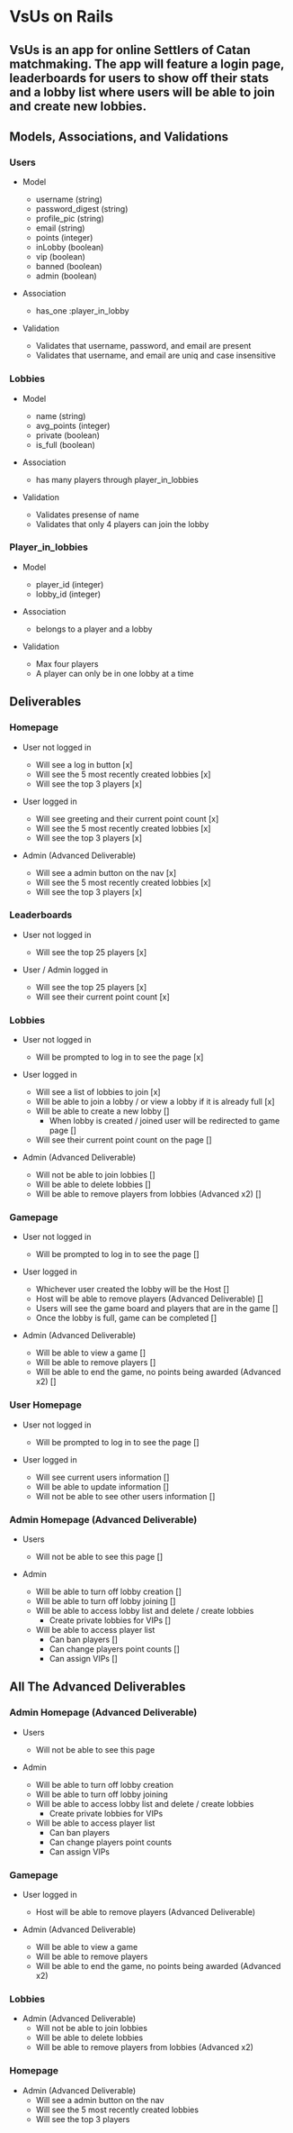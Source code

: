 # VsUs on Rails

## VsUs is an app for online Settlers of Catan matchmaking. The app will feature a login page, leaderboards for users to show off their stats and a lobby list where users will be able to join and create new lobbies.

## Models, Associations, and Validations

### Users
  - Model
    - username (string)
    - password_digest (string)
    - profile_pic (string)
    - email (string)
    - points (integer)
    - inLobby (boolean)
    - vip (boolean)
    - banned (boolean)
    - admin (boolean)

  - Association
    - has_one :player_in_lobby

  - Validation
    - Validates that username, password, and email are present
    - Validates that username, and email are uniq and case insensitive

### Lobbies
  - Model
    - name (string)
    - avg_points (integer)
    - private (boolean)
    - is_full (boolean)

  - Association
    - has many players through player_in_lobbies

  - Validation
    - Validates presense of name
    - Validates that only 4 players can join the lobby

### Player_in_lobbies
  - Model
    - player_id (integer)
    - lobby_id (integer)

  - Association
    - belongs to a player and a lobby

  - Validation
    - Max four players
    - A player can only be in one lobby at a time

## Deliverables

### Homepage
- User not logged in
  - Will see a log in button [x]
  - Will see the 5 most recently created lobbies [x]
  - Will see the top 3 players [x]

- User logged in
  - Will see greeting and their current point count [x]
  - Will see the 5 most recently created lobbies [x]
  - Will see the top 3 players [x]

- Admin (Advanced Deliverable)
  - Will see a admin button on the nav [x]
  - Will see the 5 most recently created lobbies [x]
  - Will see the top 3 players [x]

### Leaderboards
- User not logged in
  - Will see the top 25 players [x]

- User / Admin logged in
  - Will see the top 25 players [x]
  - Will see their current point count [x]

### Lobbies
- User not logged in
  - Will be prompted to log in to see the page [x]

- User logged in
  - Will see a list of lobbies to join [x]
  - Will be able to join a lobby / or view a lobby if it is already full [x]
  - Will be able to create a new lobby []
    - When lobby is created / joined user will be redirected to game page []
  - Will see their current point count on the page []

- Admin (Advanced Deliverable)
  - Will not be able to join lobbies []
  - Will be able to delete lobbies []
  - Will be able to remove players from lobbies (Advanced x2) []

### Gamepage
- User not logged in
  - Will be prompted to log in to see the page []

- User logged in
  - Whichever user created the lobby will be the Host []
  - Host will be able to remove players (Advanced Deliverable) []
  - Users will see the game board and players that are in the game []
  - Once the lobby is full, game can be completed []

- Admin (Advanced Deliverable)
  - Will be able to view a game []
  - Will be able to remove players []
  - Will be able to end the game, no points being awarded (Advanced x2) []

### User Homepage
- User not logged in
  - Will be prompted to log in to see the page []

- User logged in
  - Will see current users information []
  - Will be able to update information []
  - Will not be able to see other users information []

### Admin Homepage (Advanced Deliverable)
- Users 
  - Will not be able to see this page []

- Admin
  - Will be able to turn off lobby creation []
  - Will be able to turn off lobby joining []
  - Will be able to access lobby list and delete / create lobbies
    - Create private lobbies for VIPs []
  - Will be able to access player list
    - Can ban players []
    - Can change players point counts []
    - Can assign VIPs []

## All The Advanced Deliverables

### Admin Homepage (Advanced Deliverable)
- Users 
  - Will not be able to see this page

- Admin
  - Will be able to turn off lobby creation
  - Will be able to turn off lobby joining
  - Will be able to access lobby list and delete / create lobbies
    - Create private lobbies for VIPs
  - Will be able to access player list
    - Can ban players
    - Can change players point counts
    - Can assign VIPs

### Gamepage
- User logged in
  - Host will be able to remove players (Advanced Deliverable)

- Admin (Advanced Deliverable)
  - Will be able to view a game
  - Will be able to remove players
  - Will be able to end the game, no points being awarded (Advanced x2)

### Lobbies
- Admin (Advanced Deliverable)
  - Will not be able to join lobbies
  - Will be able to delete lobbies
  - Will be able to remove players from lobbies (Advanced x2)

### Homepage
- Admin (Advanced Deliverable)
  - Will see a admin button on the nav
  - Will see the 5 most recently created lobbies
  - Will see the top 3 players
